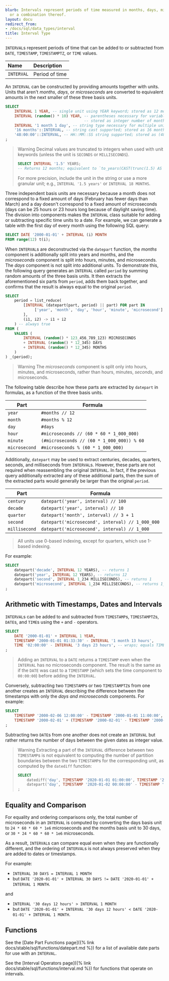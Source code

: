 ```yaml
---
blurb: Intervals represent periods of time measured in months, days, microseconds,
  or a combination thereof.
layout: docu
redirect_from:
- /docs/sql/data_types/interval
title: Interval Type
---
```


`INTERVAL`s represent periods of time that can be added to or subtracted from `DATE`, `TIMESTAMP`, `TIMESTAMPTZ`, or `TIME` values.

| Name | Description |
|:---|:---|
| `INTERVAL` | Period of time |

An `INTERVAL` can be constructed by providing amounts together with units.
Units that aren't *months*, *days*, or *microseconds* are converted to equivalent amounts in the next smaller of these three basis units.

```sql
SELECT
    INTERVAL 1 YEAR, -- single unit using YEAR keyword; stored as 12 months
    INTERVAL (random() * 10) YEAR, -- parentheses necessary for variable amounts;
                                   -- stored as integer number of months
    INTERVAL '1 month 1 day', -- string type necessary for multiple units; stored as (1 month, 1 day)
    '16 months'::INTERVAL, -- string cast supported; stored as 16 months
    '48:00:00'::INTERVAL, -- HH::MM::SS string supported; stored as (48 * 60 * 60 * 1e6 microseconds)
;
```

> Warning Decimal values are truncated to integers when used with unit keywords (unless the unit is `SECONDS` or `MILLISECONDS`).
>
> ```sql
> SELECT INTERVAL '1.5' YEARS;
> -- Returns 12 months; equivalent to `to_years(CAST(trunc(1.5) AS INTEGER))`
> ```
>
> For more precision, include the unit in the string or use a more granular unit; e.g., `INTERVAL '1.5 years'` or `INTERVAL 18 MONTHS`.

Three independent basis units are necessary because a month does not correspond to a fixed amount of days (February has fewer days than March) and a day doesn't correspond to a fixed amount of microseconds (days can be 25 hours or 23 hours long because of daylight saving time).
The division into components makes the `INTERVAL` class suitable for adding or subtracting specific time units to a date. For example, we can generate a table with the first day of every month using the following SQL query:

```sql
SELECT DATE '2000-01-01' + INTERVAL (i) MONTH
FROM range(12) t(i);
```

When `INTERVAL`s are deconstructed via the `datepart` function, the *months* component is additionally split into years and months, and the *microseconds* component is split into hours, minutes, and microseconds. The *days* component is not split into additional units. To demonstrate this, the following query generates an `INTERVAL` called `period` by summing random amounts of the three basis units. It then extracts the aforementioned six parts from `period`, adds them back together, and confirms that the result is always equal to the original `period`.

```sql
SELECT
    period = list_reduce(
        [INTERVAL (datepart(part, period) || part) FOR part IN
             ['year', 'month', 'day', 'hour', 'minute', 'microsecond']
        ],
        (i1, i2) -> i1 + i2
    ) -- always true
FROM (
    VALUES (
        INTERVAL (random() * 123_456_789_123) MICROSECONDS
        + INTERVAL (random() * 12_345) DAYS
        + INTERVAL (random() * 12_345) MONTHS
    )
) _(period);
```

> Warning The *microseconds* component is split only into hours, minutes, and microseconds, rather than hours, minutes, *seconds*, and microseconds.

The following table describe how these parts are extracted by `datepart` in formulas, as a function of the three basis units.

| Part                 | Formula                                          |
|----------------------|--------------------------------------------------|
| `year`               | `#months // 12`                                  |
| `month`              | `#months % 12`                                   |
| `day`                | `#days`                                          | 
| `hour`               | `#microseconds // (60 * 60 * 1_000_000)`         |
| `minute`             | `(#microseconds // (60 * 1_000_000)) % 60`       |
| `microsecond`        | `#microseconds % (60 * 1_000_000)`               |

Additionally, `datepart` may be used to extract centuries, decades, quarters, seconds, and milliseconds from `INTERVAL`s. However, these parts are not required when reassembling the original `INTERVAL`. In fact, if the previous query additionally extracted any of these additional parts, then the sum of the extracted parts would generally be larger than the original `period`.

| Part                 | Formula                                          |
|----------------------|--------------------------------------------------|
| `century`            | `datepart('year', interval) // 100`              |
| `decade`             | `datepart('year', interval) // 10`               |
| `quarter`            | `datepart('month', interval) // 3 + 1`           | 
| `second`             | `datepart('microsecond', interval) // 1_000_000` |
| `millisecond`        | `datepart('microsecond', interval) // 1_000`     |

> All units use 0-based indexing, except for quarters, which use 1-based indexing.

For example:

```sql
SELECT
    datepart('decade', INTERVAL 12 YEARS), -- returns 1
    datepart('year', INTERVAL 12 YEARS), -- returns 12
    datepart('second', INTERVAL 1_234 MILLISECONDS), -- returns 1
    datepart('microsecond', INTERVAL 1_234 MILLISECONDS), -- returns 1_234_000
;
```

## Arithmetic with Timestamps, Dates and Intervals

`INTERVAL`s can be added to and subtracted from `TIMESTAMP`s, `TIMESTAMPTZ`s, `DATE`s, and `TIME`s using the `+` and `-` operators.

```sql
SELECT
    DATE '2000-01-01' + INTERVAL 1 YEAR,
    TIMESTAMP '2000-01-01 01:33:30' - INTERVAL '1 month 13 hours',
    TIME '02:00:00' - INTERVAL '3 days 23 hours', -- wraps; equals TIME '03:00:00'
;
```

> Adding an `INTERVAL` to a `DATE` returns a `TIMESTAMP` even when the `INTERVAL` has no microseconds component. The result is the same as if the `DATE` was cast to a `TIMESTAMP` (which sets the time component to `00:00:00`) before adding the `INTERVAL`.

Conversely, subtracting two `TIMESTAMP`s or two `TIMESTAMPTZ`s from one another creates an `INTERVAL` describing the difference between the timestamps with only the *days and microseconds* components. For example:

```sql
SELECT
    TIMESTAMP '2000-02-06 12:00:00' - TIMESTAMP '2000-01-01 11:00:00', -- 36 days 1 hour
    TIMESTAMP '2000-02-01' + (TIMESTAMP '2000-02-01' - TIMESTAMP '2000-01-01'), -- '2000-03-03', NOT '2000-03-01'
;
```

Subtracting two `DATE`s from one another does not create an `INTERVAL` but rather returns the number of days between the given dates as integer value.

> Warning Extracting a part of the `INTERVAL` difference between two `TIMESTAMP`s is not equivalent to computing the number of partition boundaries between the two `TIMESTAMP`s for the corresponding unit, as computed by the `datediff` function:
>
> ```sql
> SELECT
>     datediff('day', TIMESTAMP '2020-01-01 01:00:00', TIMESTAMP '2020-01-02 00:00:00'), -- 1
>     datepart('day', TIMESTAMP '2020-01-02 00:00:00' - TIMESTAMP '2020-01-01 01:00:00'), -- 0
> ;
> ```

## Equality and Comparison

For equality and ordering comparisons only, the total number of microseconds in an `INTERVAL` is computed by converting the days basis unit to `24 * 60 * 60 * 1e6` microseconds and the months basis unit to 30 days, or `30 * 24 * 60 * 60 * 1e6` microseconds.

As a result, `INTERVAL`s can compare equal even when they are functionally different, and the ordering of `INTERVAL`s is not always preserved when they are added to dates or timestamps.

For example:

* `INTERVAL 30 DAYS = INTERVAL 1 MONTH`
* but `DATE '2020-01-01' + INTERVAL 30 DAYS != DATE '2020-01-01' + INTERVAL 1 MONTH`.

and

* `INTERVAL '30 days 12 hours' > INTERVAL 1 MONTH`
* but `DATE '2020-01-01' + INTERVAL '30 days 12 hours' < DATE '2020-01-01' + INTERVAL 1 MONTH`.

## Functions

See the [Date Part Functions page]({% link docs/stable/sql/functions/datepart.md %}) for a list of available date parts for use with an `INTERVAL`.

See the [Interval Operators page]({% link docs/stable/sql/functions/interval.md %}) for functions that operate on intervals.
